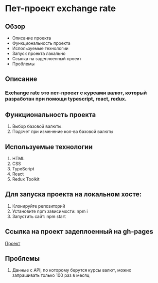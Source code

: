 # Пет-проект exchange rate

## Обзор

- Описание проекта
- Функциональность проекта
- Используемые технологии
- Запуск проекта лакально
- Ссылка на задеплоенный проект
- Проблемы

## Описание

### Exchange rate это пет-проект с курсами валют, который разработан при помощи typescript, react, redux.

## Функциональность проекта

1. Выбор базовой валюты.
2. Подсчет при изменение кол-ва базовой валюты

## Используемые технологии

1. HTML
2. CSS
3. TypeScript
4. React
5. Redux Toolkit

## Для запуска проекта на локальном хосте:

1. Клонируйте репозиторий
2. Установите npm зависимости: npm i
3. Запустить сайт: npm start

## Ссылка на проект задеплоенный на gh-pages

[Проект](https://tutrinalexey.github.io/react-stellar-burger)

## Проблемы

1. Данные с API, по которому берутся курсы валют, можно запрашивать только 100 раз в месяц
